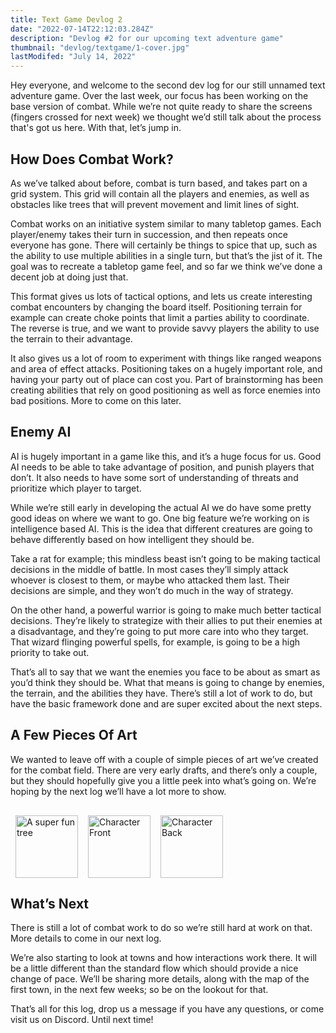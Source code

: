 ```yaml
---
title: Text Game Devlog 2
date: "2022-07-14T22:12:03.284Z"
description: "Devlog #2 for our upcoming text adventure game"
thumbnail: "devlog/textgame/1-cover.jpg"
lastModifed: "July 14, 2022"
---
```



Hey everyone, and welcome to the second dev log for our still unnamed text adventure game. Over the last week, our focus has been working on the base version of combat. While we’re not quite ready to share the screens (fingers crossed for next week) we thought we’d still talk about the process that's got us here. With that, let’s jump in.


## How Does Combat Work?

As we’ve talked about before, combat is turn based, and takes part on a grid system. This grid will contain all the players and enemies, as well as obstacles like trees that will prevent movement and limit lines of sight.

Combat works on an initiative system similar to many tabletop games. Each player/enemy takes their turn in succession, and then repeats once everyone has gone. There will certainly be things to spice that up, such as the ability to use multiple abilities in a single turn, but that’s the jist of it. The goal was to recreate a tabletop game feel, and so far we think we’ve done a decent job at doing just that.

This format gives us lots of tactical options, and lets us create interesting combat encounters by changing the board itself. Positioning terrain for example can create choke points that limit a parties ability to coordinate. The reverse is true, and we want to provide savvy players the ability to use the terrain to their advantage.

It also gives us a lot of room to experiment with things like ranged weapons and area of effect attacks. Positioning takes on a hugely important role, and having your party out of place can cost you. Part of brainstorming has been creating abilities that rely on good positioning as well as force enemies into bad positions. More to come on this later.


## Enemy AI

AI is hugely important in a game like this, and it’s a huge focus for us. Good AI needs to be able to take advantage of position, and punish players that don’t. It also needs to have some sort of understanding of threats and prioritize which player to target.

While we’re still early in developing the actual AI we do have some pretty good ideas on where we want to go. One big feature we’re working on is intelligence based AI. This is the idea that different creatures are going to behave differently based on how intelligent they should be.

Take a rat for example; this mindless beast isn’t going to be making tactical decisions in the middle of battle. In most cases they’ll simply attack whoever is closest to them, or maybe who attacked them last. Their decisions are simple, and they won’t do much in the way of strategy.

On the other hand, a powerful warrior is going to make much better tactical decisions. They’re likely to strategize with their allies to put their enemies at a disadvantage, and they’re going to put more care into who they target. That wizard flinging powerful spells, for example, is going to be a high priority to take out.

That’s all to say that we want the enemies you face to be about as smart as you’d think they should be. What that means is going to change by enemies, the terrain, and the abilities they have. There’s still a lot of work to do, but have the basic framework done and are super excited about the next steps.


## A Few Pieces Of Art

We wanted to leave off with a couple of simple pieces of art we’ve created for the combat field. There are very early drafts, and there’s only a couple, but they should hopefully give you a little peek into what’s going on. We’re hoping by the next log we’ll have a lot more to show.

<div style="display: flex; padding-top: 16px">
  <img src="/images/devlog/textgame/tree.png" width="100px" alt="A super fun tree" style="padding: 0 8px">
  <img src="/images/devlog/textgame/player.png" width="100px" alt="Character Front" style="padding: 0 8px">
  <img src="/images/devlog/textgame/player-back.png" width="100px" alt="Character Back" style="padding: 0 8px">
</div>


## What’s Next

There is still a lot of combat work to do so we’re still hard at work on that. More details to come in our next log.

We’re also starting to look at towns and how interactions work there. It will be a little different than the standard flow which should provide a nice change of pace. We’ll be sharing more details, along with the map of the first town, in the next few weeks; so be on the lookout for that.

That’s all for this log, drop us a message if you have any questions, or come visit us on Discord. Until next time!

